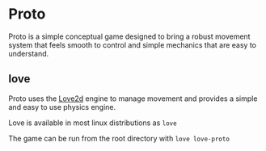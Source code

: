 # Proto

Proto is a simple conceptual game designed to bring a robust movement system
that feels smooth to control and simple mechanics that are easy to understand.

## love

Proto uses the [Love2d](love2d.org) engine to manage movement and provides a
simple and easy to use physics engine.

Love is available in most linux distributions as ```love```

The game can be run from the root directory with ```love love-proto```
